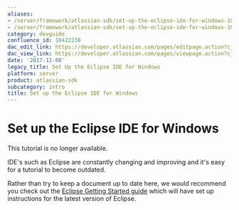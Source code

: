 ```yaml
---
aliases:
- /server/framework/atlassian-sdk/set-up-the-eclipse-ide-for-windows-10422238.html
- /server/framework/atlassian-sdk/set-up-the-eclipse-ide-for-windows-10422238.md
category: devguide
confluence_id: 10422238
dac_edit_link: https://developer.atlassian.com/pages/editpage.action?cjm=wozere&pageId=10422238
dac_view_link: https://developer.atlassian.com/pages/viewpage.action?cjm=wozere&pageId=10422238
date: '2017-12-08'
legacy_title: Set Up the Eclipse IDE for Windows
platform: server
product: atlassian-sdk
subcategory: intro
title: Set up the Eclipse IDE for Windows
---
```

# Set up the Eclipse IDE for Windows

This tutorial is no longer available. 

IDE's such as Eclipse are constantly changing and improving and it's easy for a tutorial to become outdated.

Rather than try to keep a document up to date here, we would recommend you check out the <a href="https://www.eclipse.org/users/" class="external-link">Eclipse Getting Started guide</a> which will have set up instructions for the latest version of Eclipse.

















